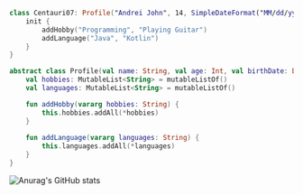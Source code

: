 ```kotlin
class Centauri07: Profile("Andrei John", 14, SimpleDateFormat("MM/dd/yyyy").parse("01/02/2007")) {
    init {
        addHobby("Programming", "Playing Guitar")
        addLanguage("Java", "Kotlin")
    }
}
```

```kotlin
abstract class Profile(val name: String, val age: Int, val birthDate: Date) {
    val hobbies: MutableList<String> = mutableListOf()
    val languages: MutableList<String> = mutableListOf()

    fun addHobby(vararg hobbies: String) {
        this.hobbies.addAll(*hobbies)
    }
    
    fun addLanguage(vararg languages: String) {
        this.languages.addAll(*languages)
    }
}
```

![Anurag's GitHub stats](https://github-readme-stats.vercel.app/api?username=Centauri07&theme=prussian&show_icons=true)
